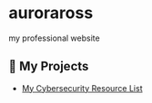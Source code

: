# auroraross
my professional website

## 📂 My Projects

* [My Cybersecurity Resource List](https://github.com/Minez454/cybersecurity-resources)
